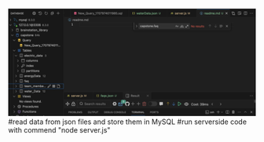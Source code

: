 ![database](./database.png)
#read data from json files and store them in MySQL
#run serverside code with commend "node server.js"
